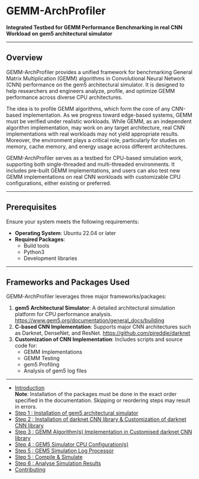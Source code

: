 # GEMM-ArchProfiler

**Integrated Testbed for GEMM Performance Benchmarking in real CNN Workload on gem5 architectural simulator**

---

## Overview
GEMM-ArchProfiler provides a unified framework for benchmarking General Matrix Multiplication (GEMM) algorithms in Convolutional Neural Network (CNN) performance on the gem5 architectural simulator. It is designed to help researchers and engineers analyze, profile, and optimize GEMM performance across diverse CPU architectures.

The idea is to profile GEMM algorithms, which form the core of any CNN-based implementation. As we progress toward edge-based systems, GEMM must be verified under realistic workloads. While GEMM, as an independent algorithm implementation, may work on any target architecture, real CNN implementations with real workloads may not yield appropriate results. Moreover, the environment plays a critical role, particularly for studies on memory, cache memory, and energy usage across different architectures.

GEMM-ArchProfiler serves as a testbed for CPU-based simulation work, supporting both single-threaded and multi-threaded environments. It includes pre-built GEMM implementations, and users can also test new GEMM implementations on real CNN workloads with customizable CPU configurations, either existing or preferred.

---

## Prerequisites
Ensure your system meets the following requirements:
- **Operating System**: Ubuntu 22.04 or later
- **Required Packages**: 
  - Build tools
  - Python3
  - Development libraries

---

## Frameworks and Packages Used
GEMM-ArchProfiler leverages three major frameworks/packages:

1. **gem5 Architectural Simulator**: A detailed architectural simulation platform for CPU performance analysis. https://www.gem5.org/documentation/general_docs/building
2. **C-based CNN Implementation**: Supports major CNN architectures such as Darknet, DenseNet, and ResNet. https://github.com/pjreddie/darknet
3. **Customization of CNN Implementation**: Includes scripts and source code for:
   - GEMM Implementations   
   - GEMM Testing
   - gem5 Profiling
   - Analysis of gem5 log files

---

- [Introduction](docs/introduction.md)  
**Note**: Installation of the packages must be done in the exact order specified in the documentation. Skipping or reordering steps may result in errors.
- [Step 1 : Installation of gem5 architectural simulator](docs/gem5installation.md)
- [Step 2 : Installation of darknet CNN library & Customization of darknet CNN library ](docs/darknetinstallation.md)
- [Step 3 : GEMM Algorithm(s) Implementation in Customised darknet CNN library](docs/darkentinstallation.md)
- [Step 4 : GEM5 Simulator CPU Configuration(s)](docs/darkentinstallation.md)
- [Step 5 : GEM5 Simulation Log Processor](docs/darkentinstallation.md)
- [Step 5 : Compile & Simulate](docs/usage.md)
- [Step 6 : Analyse Simulation Results](docs/development.md)
- [Contributing](docs/contributing.md)

